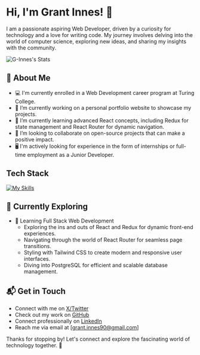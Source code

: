 # Hi, I'm Grant Innes! 👋

I am a passionate aspiring Web Developer, driven by a curiosity for technology and a love for writing code. My journey involves delving into the world of computer science, exploring new ideas, and sharing my insights with the community.

![G-Innes's Stats](https://github-readme-stats.vercel.app/api?username=G-Innes&theme=vue-dark&show_icons=true&hide_border=true&count_private=true)

## 🚀 About Me

- 💻 I'm currently enrolled in a Web Development career program at Turing College.
- 🔭 I’m currently working on a personal portfolio website to showcase my projects.
- 🌱 I’m currently learning advanced React concepts, including Redux for state management and React Router for dynamic navigation.
- 🤝 I’m looking to collaborate on open-source projects that can make a positive impact.
- 🖥 I'm actively looking for experience in the form of internships or full-time employment as a Junior Developer.



## Tech Stack
[![My Skills](https://skillicons.dev/icons?i=js,ts,nodejs,html,css,vue,tailwindcss,bootstrap,python,postgres,docker,git,github)](https://skillicons.dev)

## 🌱 Currently Exploring

- 🚀 Learning Full Stack Web Development
  - Exploring the ins and outs of React and Redux for dynamic front-end experiences.
  - Navigating through the world of React Router for seamless page transitions.
  - Styling with Tailwind CSS to create modern and responsive user interfaces.
  - Diving into PostgreSQL for efficient and scalable database management.

 <!--## 🏆 Achievements

- 
-->


## 📬 Get in Touch

- Connect with me on [X/Twitter](https://x.com/G____I____)
- Check out my work on [GitHub](https://github.com/G-Innes?tab=repositories)
- Connect professionally on [LinkedIn](https://www.linkedin.com/in/grant-innes-0621781a5/)
- Reach me via email at [grant.innes90@gmail.com]


Thanks for stopping by! Let's connect and explore the fascinating world of technology together. 🚀



